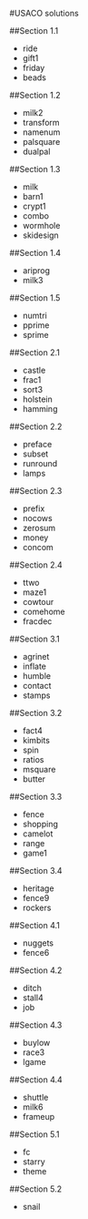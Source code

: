 #USACO solutions

##Section 1.1
* ride
* gift1
* friday
* beads

##Section 1.2
* milk2
* transform
* namenum
* palsquare
* dualpal

##Section 1.3
* milk
* barn1
* crypt1
* combo
* wormhole
* skidesign

##Section 1.4
* ariprog
* milk3


##Section 1.5
* numtri
* pprime
* sprime

##Section 2.1
* castle
* frac1
* sort3
* holstein
* hamming

##Section 2.2
* preface
* subset
* runround
* lamps

##Section 2.3
* prefix
* nocows
* zerosum
* money
* concom

##Section 2.4
* ttwo
* maze1
* cowtour
* comehome
* fracdec

##Section 3.1
* agrinet
* inflate
* humble
* contact
* stamps

##Section 3.2
* fact4
* kimbits
* spin
* ratios
* msquare
* butter

##Section 3.3
* fence
* shopping
* camelot
* range
* game1


##Section 3.4
* heritage
* fence9
* rockers

##Section 4.1
* nuggets
* fence6

##Section 4.2
* ditch
* stall4
* job

##Section 4.3
* buylow
* race3
* lgame

##Section 4.4
* shuttle
* milk6
* frameup

##Section 5.1
* fc
* starry
* theme

##Section 5.2
* snail
